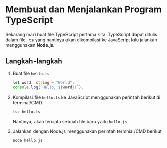 # Membuat dan Menjalankan Program TypeScript
Sekarang mari buat file TypeScript pertama kita. TypeScript dapat ditulis dalam file `.ts` yang nantinya akan dikompilasi ke JavaScript lalu jalankan menggunakan **Node.js**.

## Langkah-langkah
1. Buat file `hello.ts`
    ```ts
    let word: string = "World";
    console.log(`Hello, ${word}!`);
    ```

2. Kompilasi file `hello.ts` ke JavaScript menggunakan perintah berikut di terminal/CMD.
    ```bash
    tsc hello.ts
    ```
    Nantinya, akan tercipta sebuah file baru yaitu `hello.js`

3. Jalankan dengan Node.js menggunakan perintah termnial/CMD berikut
    ```
    node hello.js
    ```

